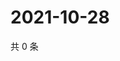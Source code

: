 # 2021-10-28

共 0 条

<!-- BEGIN WEIBO -->
<!-- 最后更新时间 Thu Oct 28 2021 10:24:40 GMT+0800 (China Standard Time) -->

<!-- END WEIBO -->
